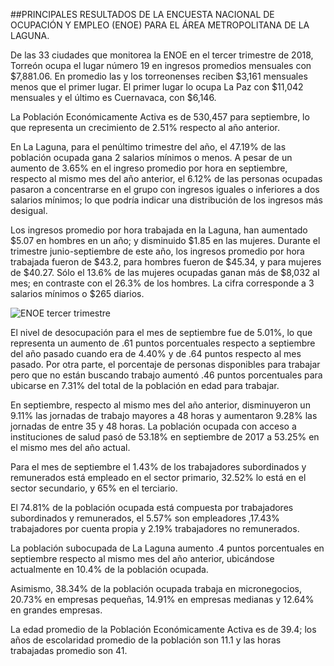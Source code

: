 
##PRINCIPALES RESULTADOS DE LA ENCUESTA NACIONAL DE OCUPACIÓN Y EMPLEO (ENOE) PARA EL ÁREA METROPOLITANA DE LA LAGUNA.

De las 33 ciudades que monitorea la ENOE en el tercer trimestre de 2018, Torreón ocupa el lugar número 19 en ingresos promedios mensuales con $7,881.06. En promedio las y los torreonenses reciben $3,161 mensuales menos que el primer lugar. El primer lugar lo ocupa La Paz con $11,042 mensuales y el último es Cuernavaca, con $6,146.

La Población Económicamente Activa es de 530,457 para septiembre, lo que representa un crecimiento de 2.51% respecto al año anterior.

En La Laguna, para el penúltimo trimestre del año, el 47.19% de las población ocupada gana 2 salarios mínimos o menos. A pesar de un aumento de 3.65% en el ingreso promedio por hora en septiembre, respecto al mismo mes del año anterior, el 6.12% de las personas ocupadas pasaron a concentrarse en el grupo con ingresos iguales o inferiores a dos salarios mínimos; lo que podría indicar una distribución de los ingresos más desigual.

Los ingresos promedio por hora trabajada en la Laguna, han aumentado $5.07 en hombres en un año; y disminuido $1.85 en las mujeres. Durante el trimestre junio-septiembre de este año, los ingresos promedio por hora trabajada fueron de $43.2, para hombres fueron de $45.34, y para mujeres de $40.27. Sólo el 13.6% de las mujeres ocupadas ganan más de $8,032 al mes; en contraste con el 26.3% de los hombres. La cifra corresponde a 3 salarios mínimos o $265 diarios.

<img class="img-responsive" src="2018-11-14-enoe-3er-trim-2018/imagen-enoe.jpg" alt="ENOE tercer trimestre">

El nivel de desocupación para el mes de septiembre fue de 5.01%, lo que representa un aumento de .61 puntos porcentuales respecto a septiembre del año pasado cuando era de 4.40% y de .64 puntos respecto al mes pasado. Por otra parte, el porcentaje de personas disponibles para trabajar pero que no están buscando trabajo aumentó .46 puntos porcentuales para ubicarse en 7.31% del total de la población en edad para trabajar.

En septiembre, respecto al mismo mes del año anterior, disminuyeron un 9.11% las jornadas de trabajo mayores a 48 horas y aumentaron 9.28% las jornadas de entre 35 y 48 horas. La población ocupada con acceso a instituciones de salud pasó de 53.18% en septiembre de 2017 a 53.25% en el mismo mes del año actual.

Para el mes de septiembre el 1.43% de los trabajadores subordinados y remunerados está empleado en el sector primario, 32.52% lo está en el sector secundario, y 65% en el terciario.

El 74.81% de la población ocupada está compuesta por trabajadores subordinados y remunerados, el 5.57% son empleadores ,17.43% trabajadores por cuenta propia y 2.19% trabajadores no remunerados.

La población subocupada de La Laguna aumento .4 puntos porcentuales en septiembre respecto al mismo mes del año anterior, ubicándose actualmente en 10.4% de la población ocupada.

Asimismo, 38.34% de la población ocupada trabaja en micronegocios, 20.73% en empresas pequeñas, 14.91% en empresas medianas y 12.64% en grandes empresas.

La edad promedio de la Población Económicamente Activa es de 39.4; los años de escolaridad promedio de la población son 11.1 y las horas trabajadas promedio son 41.
